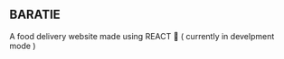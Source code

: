 ## BARATIE

A food delivery website made using REACT 🚀 ( currently in develpment mode )

<!-- ## Parcel 

- Dev Build 
- Create Local Server
- Does HMR (Hot Module Replacement) i.e auto reload
- File Replacement Algorithm (written in cpp) i.e keeps eye on all the files for auto refresh
- Caching - for faster build (.parcel-cache watches everything we change so next build is faster) 
- Image Optimisation
- Bundling - Minify file for production build. 
- Compress our files
- Consistent Hashing
- Code splitting
- Differential Bundling
- Diagnostics
- Has different build for both dev and production build.
- Error Handling
- HTTPS - allows a feature to have https
- Tree Shaking - remove unused codebase from files -->


<!-- 

Basic layout of website- 

Header
   -logo
   -nav items

Body
   -Search
   -Restraunt Container
   -Restraunt Card
     -Img 
     -Name
     -Star Rating
     -Cuisine, delivery time
     -price

Footer
   -Copyright
   -links
   -Address
   -Contact
 -->


 <!-- 
 Two types of Export/Import-


 - Default Export/Import

   export default component;
   import Component from "path";

- Named Export/Import   

   export const component;
   import {Component} from "path";

 -->

 <!-- # React Hooks
   (Normal JS Utility functions)
 - useState() 
 - useEffect()

# 2 types of Routing in web apps  

- Client Side Routing
- Server Side Routing -->